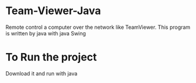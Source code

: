# Team-Viewer-Java
Remote control a computer over the network like TeamViewer. This program is written by java with java Swing

# To Run the project
Download it and run with java
